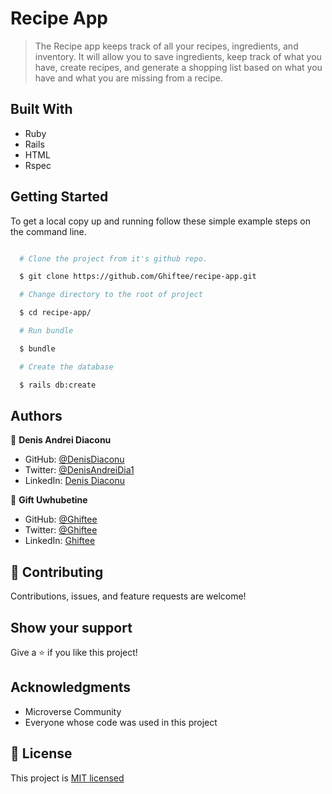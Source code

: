 # Recipe App

> The Recipe app keeps track of all your recipes, ingredients, and inventory. It will allow you to save ingredients, keep track of what you have, create recipes, and generate a shopping list based on what you have and what you are missing from a recipe.

## Built With


- Ruby
- Rails
- HTML
- Rspec


## Getting Started

To get a local copy up and running follow these simple example steps on the command line.

```bash

  # Clone the project from it's github repo.

  $ git clone https://github.com/Ghiftee/recipe-app.git

  # Change directory to the root of project

  $ cd recipe-app/

  # Run bundle

  $ bundle

  # Create the database

  $ rails db:create


```

## Authors

👤 **Denis Andrei Diaconu**

- GitHub: [@DenisDiaconu](https://github.com/denisdiaconu)
- Twitter: [@DenisAndreiDia1](https://twitter.com/DenisAndreiDia1)
- LinkedIn: [Denis Diaconu](https://www.linkedin.com/in/denis-diaconu-1394091b7/)

👤 **Gift Uwhubetine**

- GitHub: [@Ghiftee](https://github.com/ghiftee)
- Twitter: [@Ghiftee](https://twitter.com/i_ghiftee)
- LinkedIn: [Ghiftee](https://linkedin.com/in/giftuwhubetine)


## 🤝 Contributing

Contributions, issues, and feature requests are welcome!

## Show your support

Give a ⭐️ if you like this project!

## Acknowledgments

- Microverse Community
- Everyone whose code was used in this project

## 📝 License

This project is [MIT licensed](./LICENSE)
